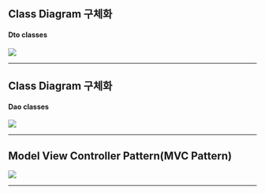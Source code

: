 <h2>Class Diagram 구체화</h2>
<h4>Dto classes</h4>
<img src="https://github.com/EM-PROJECT-ORG-Funrest/EM_Module_Test/assets/102271645/1b19a543-bdf7-4e84-aa90-5e4907e6318b"/>  
<hr/>

<h2>Class Diagram 구체화</h2>
<h4>Dao classes</h4>
<img src="https://github.com/EM-PROJECT-ORG-Funrest/EM_Module_Test/assets/102271645/6166363c-40b3-4f3c-a741-c0f3ec0a44af"/>  
<hr/>

<h2>Model View Controller Pattern(MVC Pattern)</h2>
<img src="https://github.com/EM-PROJECT-ORG-Funrest/EM_Module_Test/assets/102271645/bd15ad96-09bd-4c5d-9c7a-afc890f1bec0"/>  
<hr/>
